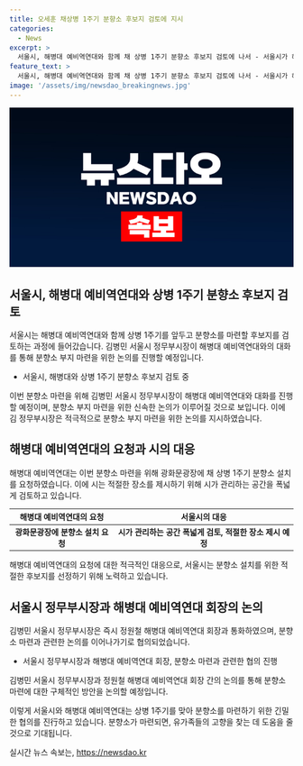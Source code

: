 ```yaml
---
title: 오세훈 채상병 1주기 분향소 후보지 검토에 지시
categories:
  - News
excerpt: >
  서울시, 해병대 예비역연대와 함께 채 상병 1주기 분향소 후보지 검토에 나서 - 서울시가 해병대 예비역연대와 함께 채 상병 1주기를 맞이하여 분향소를 마련할 후보지를 검토 중이다. 김병민 서울시 정무부시장이 해병대 예비역연대와 신속한 분향소 부지 마련을 위한 논의를 진행할 예정이며, 이에 대한 협의를 위해 정원철 예비역연대 회장과의 통화도 예정되어 있다. 이에 따라 시는 공간을 폭넓게 검토해 적절한 장소를 제시할 계획이다.
feature_text: >
  서울시, 해병대 예비역연대와 함께 채 상병 1주기 분향소 후보지 검토에 나서 - 서울시가 해병대 예비역연대와 함께 채 상병 1주기를 맞이하여 분향소를 마련할 후보지를 검토 중이다. 김병민 서울시 정무부시장이 해병대 예비역연대와 신속한 분향소 부지 마련을 위한 논의를 진행할 예정이며, 이에 대한 협의를 위해 정원철 예비역연대 회장과의 통화도 예정되어 있다. 이에 따라 시는 공간을 폭넓게 검토해 적절한 장소를 제시할 계획이다.
image: '/assets/img/newsdao_breakingnews.jpg'
---
```


<p><img src="/assets/img/newsdao_breakingnews.jpg" alt="cryptoinkorea 속보" /></p>

<h2 data-ke-size="size26">서울시, 해병대 예비역연대와 상병 1주기 분향소 후보지 검토</h2>

<p>서울시는 해병대 예비역연대와 함께 상병 1주기를 앞두고 분향소를 마련할 후보지를 검토하는 과정에 들어갔습니다. 김병민 서울시 정무부시장이 해병대 예비역연대와의 대화를 통해 분향소 부지 마련을 위한 논의를 진행할 예정입니다.</p>

<ul>
<li>서울시, 해병대와 상병 1주기 분향소 후보지 검토 중</li>
</ul>

<p data-ke-size="size16">이번 분향소 마련을 위해 김병민 서울시 정무부시장이 해병대 예비역연대와 대화를 진행할 예정이며, 분향소 부지 마련을 위한 신속한 논의가 이루어질 것으로 보입니다. 이에 김 정무부시장은 적극적으로 분향소 부지 마련을 위한 논의를 지시하였습니다.</p>

<h2 data-ke-size="size26">해병대 예비역연대의 요청과 시의 대응</h2>

<p>해병대 예비역연대는 이번 분향소 마련을 위해 광화문광장에 채 상병 1주기 분향소 설치를 요청하였습니다. 이에 시는 적절한 장소를 제시하기 위해 시가 관리하는 공간을 폭넓게 검토하고 있습니다.</p>

<table>
<thead>
<tr>
<th style="text-align: center;">해병대 예비역연대의 요청</th>
<th style="text-align: center;">서울시의 대응</th>
</tr>
</thead>
<tbody>
<tr>
<td style="text-align: center; height: 17px;"><b>광화문광장에 분향소 설치 요청</b></td>
<td style="text-align: center; height: 17px;"><b>시가 관리하는 공간 폭넓게 검토, 적절한 장소 제시 예정</b></td>
</tr>
</tbody>
</table>

<p data-ke-size="size16">해병대 예비역연대의 요청에 대한 적극적인 대응으로, 서울시는 분향소 설치를 위한 적절한 후보지를 선정하기 위해 노력하고 있습니다.</p>

<h2 data-ke-size="size26">서울시 정무부시장과 해병대 예비역연대 회장의 논의</h2>

<p>김병민 서울시 정무부시장은 즉시 정원철 해병대 예비역연대 회장과 통화하였으며, 분향소 마련과 관련한 논의를 이어나가기로 협의되었습니다.</p>

<ul>
<li>서울시 정무부시장과 해병대 예비역연대 회장, 분향소 마련과 관련한 협의 진행</li>
</ul>

<p data-ke-size="size16">김병민 서울시 정무부시장과 정원철 해병대 예비역연대 회장 간의 논의를 통해 분향소 마련에 대한 구체적인 방안을 논의할 예정입니다.</p>

<p>이렇게 서울시와 해병대 예비역연대는 상병 1주기를 맞아 분향소를 마련하기 위한 긴밀한 협의를 진行하고 있습니다. 분향소가 마련되면, 유가족들의 고향을 찾는 데 도움을 줄 것으로 기대됩니다.</p>
실시간 뉴스 속보는, <a href="https://newsdao.kr" rel="dofollow">https://newsdao.kr</a>


